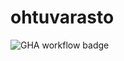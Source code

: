 # ohtuvarasto

![GHA workflow badge](https://github.com/valioeilax/ohtuvarasto/workflows/CI/badge.svg)
